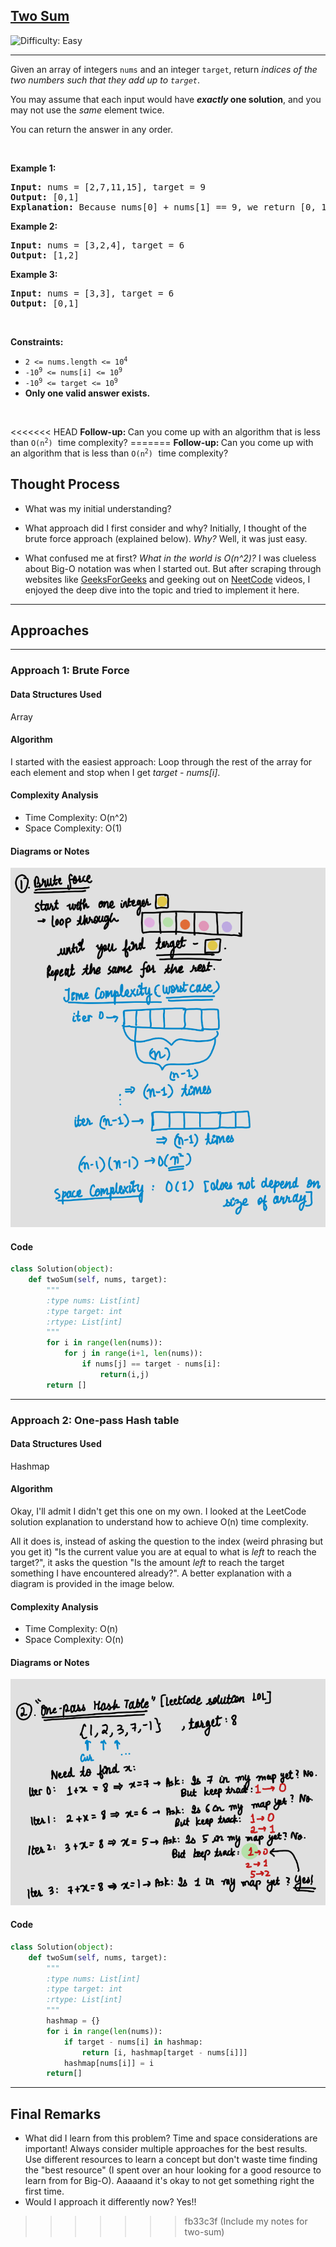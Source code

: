 <h2><a href="https://leetcode.com/problems/two-sum">Two Sum</a></h2> <img src='https://img.shields.io/badge/Difficulty-Easy-brightgreen' alt='Difficulty: Easy' /><hr><p>Given an array of integers <code>nums</code>&nbsp;and an integer <code>target</code>, return <em>indices of the two numbers such that they add up to <code>target</code></em>.</p>

<p>You may assume that each input would have <strong><em>exactly</em> one solution</strong>, and you may not use the <em>same</em> element twice.</p>

<p>You can return the answer in any order.</p>

<p>&nbsp;</p>
<p><strong class="example">Example 1:</strong></p>

<pre>
<strong>Input:</strong> nums = [2,7,11,15], target = 9
<strong>Output:</strong> [0,1]
<strong>Explanation:</strong> Because nums[0] + nums[1] == 9, we return [0, 1].
</pre>

<p><strong class="example">Example 2:</strong></p>

<pre>
<strong>Input:</strong> nums = [3,2,4], target = 6
<strong>Output:</strong> [1,2]
</pre>

<p><strong class="example">Example 3:</strong></p>

<pre>
<strong>Input:</strong> nums = [3,3], target = 6
<strong>Output:</strong> [0,1]
</pre>

<p>&nbsp;</p>
<p><strong>Constraints:</strong></p>

<ul>
	<li><code>2 &lt;= nums.length &lt;= 10<sup>4</sup></code></li>
	<li><code>-10<sup>9</sup> &lt;= nums[i] &lt;= 10<sup>9</sup></code></li>
	<li><code>-10<sup>9</sup> &lt;= target &lt;= 10<sup>9</sup></code></li>
	<li><strong>Only one valid answer exists.</strong></li>
</ul>

<p>&nbsp;</p>
<<<<<<< HEAD
<strong>Follow-up:&nbsp;</strong>Can you come up with an algorithm that is less than <code>O(n<sup>2</sup>)</code><font face="monospace">&nbsp;</font>time complexity?
=======
<strong>Follow-up:&nbsp;</strong>Can you come up with an algorithm that is less than <code>O(n<sup>2</sup>)</code><font face="monospace">&nbsp;</font>time complexity?

## Thought Process

- What was my initial understanding?

- What approach did I first consider and why?
Initially, I thought of the brute force approach (explained below). *Why?* Well, it was just easy.

- What confused me at first?
*What in the world is O(n^2)?* I was clueless about Big-O notation was when I started out. But after scraping through websites like [GeeksForGeeks](https://www.geeksforgeeks.org/analysis-algorithms-big-o-analysis/) and geeking out on [NeetCode](https://www.youtube.com/watch?v=BgLTDT03QtU) videos, I enjoyed the deep dive into the topic and tried to implement it here. 

---

## Approaches

---

### Approach 1: Brute Force

#### Data Structures Used
Array

#### Algorithm
I started with the easiest approach: Loop through the rest of the array for each element and stop when I get *target - nums[i]*. 

#### Complexity Analysis
- Time Complexity: O(n^2)
- Space Complexity: O(1)

#### Diagrams or Notes
![Approach 1 Notes](./notes/approach1.png)

#### Code
```python
class Solution(object):
    def twoSum(self, nums, target):
        """
        :type nums: List[int]
        :type target: int
        :rtype: List[int]
        """
        for i in range(len(nums)):
            for j in range(i+1, len(nums)):
                if nums[j] == target - nums[i]:
                    return(i,j)
        return []
```
---

### Approach 2: One-pass Hash table

#### Data Structures Used
Hashmap

#### Algorithm
Okay, I'll admit I didn't get this one on my own. I looked at the LeetCode solution explanation to understand how to achieve O(n) time complexity. 

All it does is, instead of asking the question to the index (weird phrasing but you get it) "Is the current value you are at equal to what is *left* to reach the target?", it asks the question "Is the amount *left* to reach the target something I have encountered already?". A better explanation with a diagram is provided in the image below. 

#### Complexity Analysis
- Time Complexity: O(n)
- Space Complexity: O(n)

#### Diagrams or Notes
![Approach 2 Notes](./notes/approach2.png)

#### Code
```python
class Solution(object):
    def twoSum(self, nums, target):
        """
        :type nums: List[int]
        :type target: int
        :rtype: List[int]
        """
        hashmap = {}
        for i in range(len(nums)):
            if target - nums[i] in hashmap:
                return [i, hashmap[target - nums[i]]]
            hashmap[nums[i]] = i
        return[]
```

---

## Final Remarks

- What did I learn from this problem?
Time and space considerations are important! 
Always consider multiple approaches for the best results.
Use different resources to learn a concept but don't waste time finding the "best resource" (I spent over an hour looking for a good resource to learn from for Big-O).
Aaaaand it's okay to not get something right the first time.
- Would I approach it differently now?
Yes!!


>>>>>>> fb33c3f (Include my notes for two-sum)
